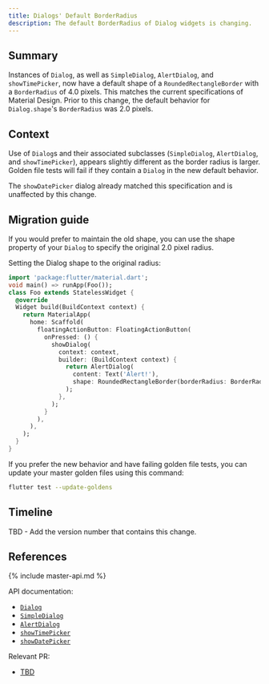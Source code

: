 ```yaml
---
title: Dialogs' Default BorderRadius
description: The default BorderRadius of Dialog widgets is changing.
---
```


## Summary

Instances of `Dialog`, as well as `SimpleDialog`, `AlertDialog`, and `showTimePicker`, now have
a default shape of a `RoundedRectangleBorder` with a `BorderRadius` of 4.0 pixels. This matches the
current specifications of Material Design. Prior to this change, the default behavior for
`Dialog.shape`'s `BorderRadius` was 2.0 pixels.

## Context

Use of `Dialog`s and their associated subclasses (`SimpleDialog`, `AlertDialog`, and
`showTimePicker`), appears slightly different as the border radius is larger. Golden file tests
will fail if they contain a `Dialog` in the new default behavior.

The `showDatePicker` dialog already matched this specification and is unaffected by this change.

## Migration guide

If you would prefer to maintain the old shape, you can use the shape property of your
`Dialog` to specify the original 2.0 pixel radius.

Setting the Dialog shape to the original radius:

```dart
import 'package:flutter/material.dart';
void main() => runApp(Foo());
class Foo extends StatelessWidget {
  @override
  Widget build(BuildContext context) {
    return MaterialApp(
      home: Scaffold(
        floatingActionButton: FloatingActionButton(
          onPressed: () {
            showDialog(
              context: context,
              builder: (BuildContext context) {
                return AlertDialog(
                  content: Text('Alert!'),
                  shape: RoundedRectangleBorder(borderRadius: BorderRadius.all(Radius.circular(2.0))),
                );
              },
            );
          }
        ),
      ),
    );
  }
}
```

If you prefer the new behavior and have failing golden file tests, you can update your master
golden files using this command:

```bash
flutter test --update-goldens
```

## Timeline

TBD - Add the version number that contains this change.

## References

{% include master-api.md %}

API documentation:
* [`Dialog`][]
* [`SimpleDialog`][]
* [`AlertDialog`][]
* [`showTimePicker`][]
* [`showDatePicker`][]


Relevant PR:
* [TBD][]

[`Dialog`]: https://master-api.flutter.dev/flutter/material/Dialog-class.html
[`SimpleDialog`]: https://master-api.flutter.dev/flutter/material/SimpleDialog-class.html
[`AlertDialog`]: https://master-api.flutter.dev/flutter/material/AlertDialog-class.html
[`showTimePicker`]: https://master-api.flutter.dev/flutter/material/showTimePicker.html
[`showDatePicker`]: https://master-api.flutter.dev/flutter/material/showDatePicker.html
[TBD]: {{site.github}}/flutter/flutter/pull/56084
